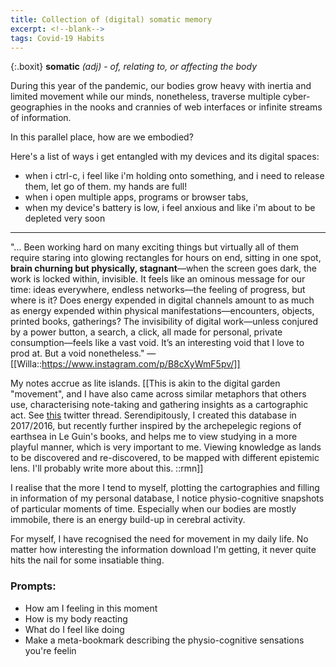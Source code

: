 ```yaml
---
title: Collection of (digital) somatic memory
excerpt: <!--blank-->
tags: Covid-19 Habits
---
```


{:.boxit}
**somatic** *(adj)* - *of, relating to, or affecting the body*

During this year of the pandemic, our bodies grow heavy with inertia and limited movement while our minds, nonetheless, traverse multiple cyber-geographies in the nooks and crannies of web interfaces or infinite streams of information. 

In this parallel place, how are we embodied? 

Here's a list of ways i get entangled with my devices and its digital spaces:

- when i ctrl-c, i feel like i'm holding onto something, and i need to release them, let go of them. my hands are full!  
- when i open multiple apps, programs or browser tabs, 
- when my device's battery is low, i feel anxious and like i'm about to be depleted very soon 


---

"... Been working hard on many exciting things but virtually all of them require staring into glowing rectangles for hours on end, sitting in one spot, **brain churning but physically, stagnant**—when the screen goes dark, the work is locked within, invisible. It feels like an ominous message for our time: ideas everywhere, endless networks—the feeling of progress, but where is it? Does energy expended in digital channels amount to as much as energy expended within physical manifestations—encounters, objects, printed books, gatherings? The invisibility of digital work—unless conjured by a power button, a search, a click, all made for personal, private consumption—feels like a vast void. It’s an interesting void that I love to prod at. But a void nonetheless." — [[Willa::https://www.instagram.com/p/B8cXyWmF5pv/]]

My notes accrue as lite islands. [[This is akin to the digital garden "movement", and I have also came across similar metaphors that others use, characterising note-taking and gathering insights as a cartographic act. See [this](https://twitter.com/juvoni/status/1320757736548798466?s=20) twitter thread. Serendipitously, I created this database in 2017/2016, but recently further inspired by the archepelegic regions of earthsea in Le Guin's books, and helps me to view studying in a more playful manner, which is very important to me. Viewing knowledge as lands to be discovered and re-discovered, to be mapped with different epistemic lens. I'll probably write more about this. ::rmn]]

I realise that the more I tend to myself, plotting the cartographies and filling in information of my personal database, I notice physio-cognitive snapshots of particular moments of time. Especially when our bodies are mostly immobile, there is an energy build-up in cerebral activity. 

For myself, I have recognised the need for movement in my daily life. No matter how interesting the information download I'm getting, it never quite hits the nail for some insatiable thing. 

### Prompts: 
- How am I feeling in this moment
- How is my body reacting
- What do I feel like doing
- Make a meta-bookmark describing the physio-cognitive sensations you're feelin
